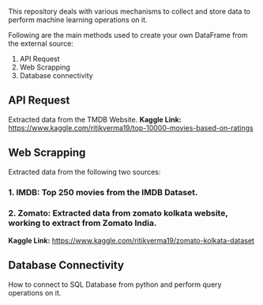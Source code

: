 This repository deals with various mechanisms to collect and store data to perform machine learning operations on it.

Following are the main methods used to create your own DataFrame from the external source:
1. API Request
2. Web Scrapping
3. Database connectivity

## API Request
Extracted data from the TMDB Website.
**Kaggle Link:** https://www.kaggle.com/ritikverma19/top-10000-movies-based-on-ratings

## Web Scrapping
Extracted data from the following two sources:

###	1. IMDB: Top 250 movies from the IMDB Dataset.
###	2. Zomato: Extracted data from zomato kolkata website, working to extract from Zomato India.

**Kaggle Link:** https://www.kaggle.com/ritikverma19/zomato-kolkata-dataset

## Database Connectivity
How to connect to SQL Database from python and perform query operations on it.
